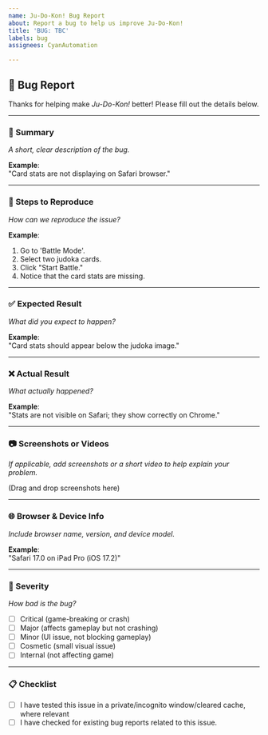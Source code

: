 ```yaml
---
name: Ju-Do-Kon! Bug Report
about: Report a bug to help us improve Ju-Do-Kon!
title: 'BUG: TBC'
labels: bug
assignees: CyanAutomation

---
```


## 🐞 Bug Report

Thanks for helping make _Ju-Do-Kon!_ better! Please fill out the details below.

---

### 📝 Summary

_A short, clear description of the bug._

**Example**:  
"Card stats are not displaying on Safari browser."

---

### 🔢 Steps to Reproduce

_How can we reproduce the issue?_

**Example**:

1. Go to 'Battle Mode'.
2. Select two judoka cards.
3. Click "Start Battle."
4. Notice that the card stats are missing.

---

### ✅ Expected Result

_What did you expect to happen?_

**Example**:  
"Card stats should appear below the judoka image."

---

### ❌ Actual Result

_What actually happened?_

**Example**:  
"Stats are not visible on Safari; they show correctly on Chrome."

---

### 📷 Screenshots or Videos

_If applicable, add screenshots or a short video to help explain your problem._

(Drag and drop screenshots here)

---

### 🌐 Browser & Device Info

_Include browser name, version, and device model._

**Example**:  
"Safari 17.0 on iPad Pro (iOS 17.2)"

---

### 🚨 Severity

_How bad is the bug?_

- [ ] Critical (game-breaking or crash)
- [ ] Major (affects gameplay but not crashing)
- [ ] Minor (UI issue, not blocking gameplay)
- [ ] Cosmetic (small visual issue)
- [ ] Internal (not affecting game)

---

### 📋 Checklist

- [ ] I have tested this issue in a private/incognito window/cleared cache, where relevant
- [ ] I have checked for existing bug reports related to this issue.
